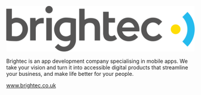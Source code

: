 ![Brightec](./brightec_2019_grey.svg)

Brightec is an app development company specialising in mobile apps. We take your vision and turn it into accessible digital products that streamline your business, and make life better for your people.

www.brightec.co.uk
